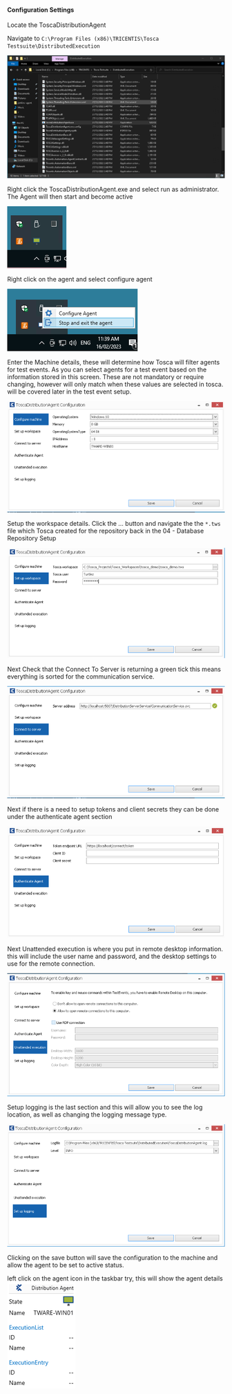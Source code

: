 
#### Configuration Settings

Locate the ToscaDistributionAgent

Navigate to ```C:\Program Files (x86)\TRICENTIS\Tosca Testsuite\DistributedExecution```

![](./img/Pasted%20image%2020230216113750.png)

Right click the ToscaDistributionAgent.exe and select run as administrator. The Agent will then start and become active

![](./img/Pasted%20image%2020230216115047.png)

Right click on the agent and select configure agent


![](./img/Pasted%20image%2020230216114003.png)

Enter the Machine details, these will determine how Tosca will filter agents for test events. As you can select agents for a test event based on the information stored in this screen. These are not mandatory or require changing, however will only match when these values are selected in tosca. will be covered later in the test event setup.

![](./img/Pasted%20image%2020230216114034.png)

Setup the workspace details. Click the ... button and navigate the the `*.tws` file which Tosca created for the repository back in the 04 - Database Repository Setup

![](./img/Pasted%20image%2020230216114119.png)

Next Check that the Connect To Server is returning a green tick this means everything is sorted for the communication service.

![](./img/Pasted%20image%2020230216114135.png)

Next if there is a need to setup tokens and client secrets they can be done under the authenticate agent section

![](./img/Pasted%20image%2020230216114151.png)

Next Unattended execution is where you put in remote desktop information. this will include the user name and password, and the desktop settings to use for the remote connection.

![](./img/Pasted%20image%2020230216114213.png)

Setup logging is the last section and this will allow you to see the log location, as well as changing the logging message type.

![](./img/Pasted%20image%2020230216114226.png)

Clicking on the save button will save the configuration to the machine and allow the agent to be set to active status.

left click on the agent icon in the taskbar try, this will show the agent details
![](./img/Pasted%20image%2020230216115029.png)